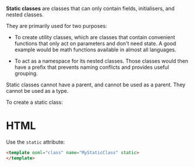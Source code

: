 **Static classes** are classes that can only contain fields, initialisers, and nested classes.

They are primarily used for two purposes:

- To create utility classes, which are classes that contain convenient functions that only act on parameters and don't need state. A good example would be math functions available in almost all languages.

- To act as a namespace for its nested classes. Those classes would then have a prefix that prevents naming conflicts and provides useful grouping.

Static classes cannot have a parent, and cannot be used as a parent. They cannot be used as a type.

To create a static class:

<!-- begin tabbed sections -->

# HTML

Use the `static` attribute:

```html
<template ooml="class" name="MyStaticClass" static>
</template>
```

<!-- end tabbed sections -->

